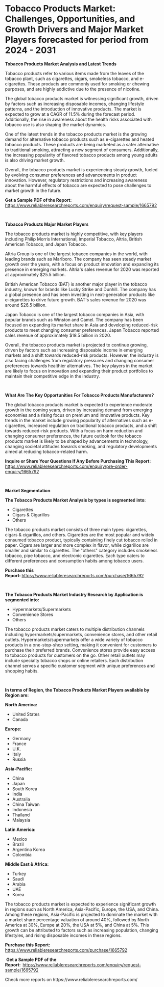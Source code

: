 <p><h1>Tobacco Products Market: Challenges, Opportunities, and Growth Drivers and Major Market Players forecasted for period from 2024 - 2031</h1></p><p><strong>Tobacco Products Market Analysis and Latest Trends</strong></p>
<p><p>Tobacco products refer to various items made from the leaves of the tobacco plant, such as cigarettes, cigars, smokeless tobacco, and e-cigarettes. These products are commonly used for smoking or chewing purposes, and are highly addictive due to the presence of nicotine.</p><p>The global tobacco products market is witnessing significant growth, driven by factors such as increasing disposable incomes, changing lifestyle patterns, and the introduction of innovative products. The market is expected to grow at a CAGR of 11.5% during the forecast period. Additionally, the rise in awareness about the health risks associated with tobacco use is also shaping the market dynamics.</p><p>One of the latest trends in the tobacco products market is the growing demand for alternative tobacco products such as e-cigarettes and heated tobacco products. These products are being marketed as a safer alternative to traditional smoking, attracting a new segment of consumers. Additionally, the increasing popularity of flavored tobacco products among young adults is also driving market growth.</p><p>Overall, the tobacco products market is experiencing steady growth, fueled by evolving consumer preferences and advancements in product innovation. However, regulatory restrictions and increasing awareness about the harmful effects of tobacco are expected to pose challenges to market growth in the future.</p></p>
<p><strong>Get a Sample PDF of the Report:&nbsp;</strong> <a href="https://www.reliableresearchreports.com/enquiry/request-sample/1665792">https://www.reliableresearchreports.com/enquiry/request-sample/1665792</a></p>
<p>&nbsp;</p>
<p><strong>Tobacco Products Major Market Players</strong></p>
<p><p>The tobacco products market is highly competitive, with key players including Philip Morris International, Imperial Tobacco, Altria, British American Tobacco, and Japan Tobacco. </p><p>Altria Group is one of the largest tobacco companies in the world, with leading brands such as Marlboro. The company has seen steady market growth over the years, with a focus on product innovation and expanding its presence in emerging markets. Altria's sales revenue for 2020 was reported at approximately $25.5 billion.</p><p>British American Tobacco (BAT) is another major player in the tobacco industry, known for brands like Lucky Strike and Dunhill. The company has a global presence and has been investing in next-generation products like e-cigarettes to drive future growth. BAT's sales revenue for 2020 was around $26.5 billion.</p><p>Japan Tobacco is one of the largest tobacco companies in Asia, with popular brands such as Winston and Camel. The company has been focused on expanding its market share in Asia and developing reduced-risk products to meet changing consumer preferences. Japan Tobacco reported sales revenue of approximately $18.5 billion in 2020.</p><p>Overall, the tobacco products market is projected to continue growing, driven by factors such as increasing disposable income in emerging markets and a shift towards reduced-risk products. However, the industry is also facing challenges from regulatory pressures and changing consumer preferences towards healthier alternatives. The key players in the market are likely to focus on innovation and expanding their product portfolios to maintain their competitive edge in the industry.</p></p>
<p>&nbsp;</p>
<p><strong>What Are The Key Opportunities For Tobacco Products Manufacturers?</strong></p>
<p><p>The global tobacco products market is expected to experience moderate growth in the coming years, driven by increasing demand from emerging economies and a rising focus on premium and innovative products. Key trends in the market include growing popularity of alternatives such as e-cigarettes, increased regulation on traditional tobacco products, and a shift towards reduced-risk products. With a focus on harm reduction and changing consumer preferences, the future outlook for the tobacco products market is likely to be shaped by advancements in technology, changing societal attitudes towards smoking, and regulatory developments aimed at reducing tobacco-related harm.</p></p>
<p><strong>Inquire or Share Your Questions If Any Before Purchasing This Report:</strong> <a href="https://www.reliableresearchreports.com/enquiry/pre-order-enquiry/1665792">https://www.reliableresearchreports.com/enquiry/pre-order-enquiry/1665792</a></p>
<p>&nbsp;</p>
<p><strong>Market Segmentation</strong></p>
<p><strong>The Tobacco Products Market Analysis by types is segmented into:</strong></p>
<p><ul><li>Cigarettes</li><li>Cigars & Cigarillos</li><li>Others</li></ul></p>
<p><p>The tobacco products market consists of three main types: cigarettes, cigars & cigarillos, and others. Cigarettes are the most popular and widely consumed tobacco product, typically containing finely cut tobacco rolled in paper. Cigars are larger and more complex in flavor, while cigarillos are smaller and similar to cigarettes. The "others" category includes smokeless tobacco, pipe tobacco, and electronic cigarettes. Each type caters to different preferences and consumption habits among tobacco users.</p></p>
<p><strong>Purchase this Report:&nbsp;</strong><a href="https://www.reliableresearchreports.com/purchase/1665792">https://www.reliableresearchreports.com/purchase/1665792</a></p>
<p>&nbsp;</p>
<p><strong>The Tobacco Products Market Industry Research by Application is segmented into:</strong></p>
<p><ul><li>Hypermarkets/Supermarkets</li><li>Convenience Stores</li><li>Others</li></ul></p>
<p><p>The tobacco products market caters to multiple distribution channels including hypermarkets/supermarkets, convenience stores, and other retail outlets. Hypermarkets/supermarkets offer a wide variety of tobacco products in a one-stop-shop setting, making it convenient for customers to purchase their preferred brands. Convenience stores provide easy access to tobacco products for customers on the go. Other retail outlets may include specialty tobacco shops or online retailers. Each distribution channel serves a specific customer segment with unique preferences and shopping habits.</p></p>
<p>&nbsp;</p>
<p><strong>In terms of Region, the Tobacco Products Market Players available by Region are:</strong></p>
<p>
    <p> <strong> North America: </strong>
        <ul>
            <li>United States</li>
            <li>Canada</li>
        </ul>
        </p> 
    <p> <strong> Europe: </strong>
        <ul>
            <li>Germany</li>
            <li>France</li>
            <li>U.K.</li>
            <li>Italy</li>
            <li>Russia</li>
        </ul>
        </p> 
    <p> <strong> Asia-Pacific: </strong>
        <ul>
            <li>China</li>
            <li>Japan</li>
            <li>South Korea</li>
            <li>India</li>
            <li>Australia</li>
            <li>China Taiwan</li>
            <li>Indonesia</li>
            <li>Thailand</li>
            <li>Malaysia</li>
        </ul>
        </p> 
    <p> <strong> Latin America: </strong>
        <ul>
            <li>Mexico</li>
            <li>Brazil</li>
            <li>Argentina Korea</li>
            <li>Colombia</li>
        </ul>
        </p> 
    <p> <strong> Middle East & Africa: </strong>
        <ul>
            <li>Turkey</li>
            <li>Saudi</li>
            <li>Arabia</li>
            <li>UAE</li>
            <li>Korea</li>
        </ul>
    </p>
    </p>
<p><p>The tobacco products market is expected to experience significant growth in regions such as North America, Asia-Pacific, Europe, the USA, and China. Among these regions, Asia-Pacific is projected to dominate the market with a market share percentage valuation of around 40%, followed by North America at 30%, Europe at 20%, the USA at 5%, and China at 5%. This growth can be attributed to factors such as increasing population, changing lifestyles, and rising disposable incomes in these regions.</p></p>
<p><strong>Purchase this Report: </strong><a href="https://www.reliableresearchreports.com/purchase/1665792">https://www.reliableresearchreports.com/purchase/1665792</a></p>
<p>&nbsp;<strong>Get a Sample PDF of the Report:&nbsp;&nbsp;</strong><a href="https://www.reliableresearchreports.com/enquiry/request-sample/1665792">https://www.reliableresearchreports.com/enquiry/request-sample/1665792</a></p>
<p><strong></strong></p>
<p>Check more reports on https://www.reliableresearchreports.com/</p>